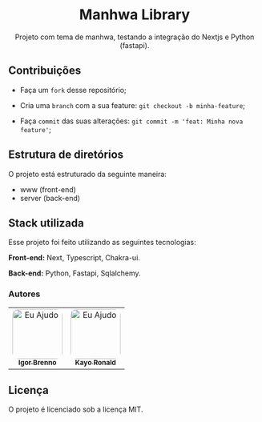 <h1 align="center">Manhwa Library</h1>

<p align="center">
Projeto com tema de manhwa, testando a integração do Nextjs e Python (fastapi).
</p>



## **Contribuições**

- Faça um `fork` desse repositório;
  
- Cria uma `branch` com a sua feature: `git checkout -b minha-feature`;
  
- Faça `commit` das suas alterações: `git commit -m 'feat: Minha nova feature'`;


## Estrutura de diretórios

O projeto está estruturado da seguinte maneira:
- www (front-end)
- server (back-end)

## **Stack utilizada**

Esse projeto foi feito utilizando as seguintes tecnologias:

**Front-end:** Next, Typescript, Chakra-ui.

**Back-end:** Python, Fastapi, Sqlalchemy.


### Autores

<table align="center">
  <tr>
    <td align="center">
      <a href="https://github.com/IgorBrenno/">
        <img style="border-radius: 13px;" src="https://github.com/IgorBrenno.png" width="100px;" alt="Eu Ajudo"/>
        <br />
        <sub><b>Igor Brenno</b>
        </sub>
        </a>
    </td>
       <td align="center">
      <a href="https://euajudo-app.vercel.app/">
        <img style="border-radius: 13px;" src="https://avatars.githubusercontent.com/u/56506788?v=4" width="100px;" alt="Eu Ajudo"/>
        <br />
        <sub><b>Kayo Ronald</b>
        </sub></a>
    </td>
  </tr>
</table>


## **Licença**

O projeto é licenciado sob a licença MIT.